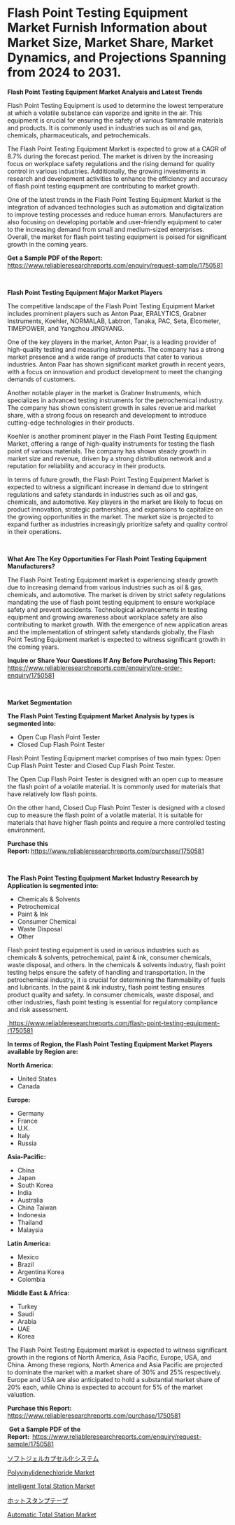 <p><h1>Flash Point Testing Equipment Market Furnish Information about Market Size, Market Share, Market Dynamics, and Projections Spanning from 2024 to 2031.</h1></p><p><strong>Flash Point Testing Equipment Market Analysis and Latest Trends</strong></p>
<p><p>Flash Point Testing Equipment is used to determine the lowest temperature at which a volatile substance can vaporize and ignite in the air. This equipment is crucial for ensuring the safety of various flammable materials and products. It is commonly used in industries such as oil and gas, chemicals, pharmaceuticals, and petrochemicals.</p><p>The Flash Point Testing Equipment Market is expected to grow at a CAGR of 8.7% during the forecast period. The market is driven by the increasing focus on workplace safety regulations and the rising demand for quality control in various industries. Additionally, the growing investments in research and development activities to enhance the efficiency and accuracy of flash point testing equipment are contributing to market growth.</p><p>One of the latest trends in the Flash Point Testing Equipment Market is the integration of advanced technologies such as automation and digitalization to improve testing processes and reduce human errors. Manufacturers are also focusing on developing portable and user-friendly equipment to cater to the increasing demand from small and medium-sized enterprises. Overall, the market for flash point testing equipment is poised for significant growth in the coming years.</p></p>
<p><strong>Get a Sample PDF of the Report:&nbsp;</strong> <a href="https://www.reliableresearchreports.com/enquiry/request-sample/1750581">https://www.reliableresearchreports.com/enquiry/request-sample/1750581</a></p>
<p>&nbsp;</p>
<p><strong>Flash Point Testing Equipment Major Market Players</strong></p>
<p><p>The competitive landscape of the Flash Point Testing Equipment Market includes prominent players such as Anton Paar, ERALYTICS, Grabner Instruments, Koehler, NORMALAB, Labtron, Tanaka, PAC, Seta, Elcometer, TIMEPOWER, and Yangzhou JINGYANG. </p><p>One of the key players in the market, Anton Paar, is a leading provider of high-quality testing and measuring instruments. The company has a strong market presence and a wide range of products that cater to various industries. Anton Paar has shown significant market growth in recent years, with a focus on innovation and product development to meet the changing demands of customers.</p><p>Another notable player in the market is Grabner Instruments, which specializes in advanced testing instruments for the petrochemical industry. The company has shown consistent growth in sales revenue and market share, with a strong focus on research and development to introduce cutting-edge technologies in their products.</p><p>Koehler is another prominent player in the Flash Point Testing Equipment Market, offering a range of high-quality instruments for testing the flash point of various materials. The company has shown steady growth in market size and revenue, driven by a strong distribution network and a reputation for reliability and accuracy in their products.</p><p>In terms of future growth, the Flash Point Testing Equipment Market is expected to witness a significant increase in demand due to stringent regulations and safety standards in industries such as oil and gas, chemicals, and automotive. Key players in the market are likely to focus on product innovation, strategic partnerships, and expansions to capitalize on the growing opportunities in the market. The market size is projected to expand further as industries increasingly prioritize safety and quality control in their operations.</p></p>
<p>&nbsp;</p>
<p><strong>What Are The Key Opportunities For Flash Point Testing Equipment Manufacturers?</strong></p>
<p><p>The Flash Point Testing Equipment market is experiencing steady growth due to increasing demand from various industries such as oil & gas, chemicals, and automotive. The market is driven by strict safety regulations mandating the use of flash point testing equipment to ensure workplace safety and prevent accidents. Technological advancements in testing equipment and growing awareness about workplace safety are also contributing to market growth. With the emergence of new application areas and the implementation of stringent safety standards globally, the Flash Point Testing Equipment market is expected to witness significant growth in the coming years.</p></p>
<p><strong>Inquire or Share Your Questions If Any Before Purchasing This Report:</strong> <a href="https://www.reliableresearchreports.com/enquiry/pre-order-enquiry/1750581">https://www.reliableresearchreports.com/enquiry/pre-order-enquiry/1750581</a></p>
<p>&nbsp;</p>
<p><strong>Market Segmentation</strong></p>
<p><strong>The Flash Point Testing Equipment Market Analysis by types is segmented into:</strong></p>
<p><ul><li>Open Cup Flash Point Tester</li><li>Closed Cup Flash Point Tester</li></ul></p>
<p><p>Flash Point Testing Equipment market comprises of two main types: Open Cup Flash Point Tester and Closed Cup Flash Point Tester. </p><p>The Open Cup Flash Point Tester is designed with an open cup to measure the flash point of a volatile material. It is commonly used for materials that have relatively low flash points.</p><p>On the other hand, Closed Cup Flash Point Tester is designed with a closed cup to measure the flash point of a volatile material. It is suitable for materials that have higher flash points and require a more controlled testing environment.</p></p>
<p><strong>Purchase this Report:&nbsp;</strong><a href="https://www.reliableresearchreports.com/purchase/1750581">https://www.reliableresearchreports.com/purchase/1750581</a></p>
<p>&nbsp;</p>
<p><strong>The Flash Point Testing Equipment Market Industry Research by Application is segmented into:</strong></p>
<p><ul><li>Chemicals & Solvents</li><li>Petrochemical</li><li>Paint & Ink</li><li>Consumer Chemical</li><li>Waste Disposal</li><li>Other</li></ul></p>
<p><p>Flash point testing equipment is used in various industries such as chemicals & solvents, petrochemical, paint & ink, consumer chemicals, waste disposal, and others. In the chemicals & solvents industry, flash point testing helps ensure the safety of handling and transportation. In the petrochemical industry, it is crucial for determining the flammability of fuels and lubricants. In the paint & ink industry, flash point testing ensures product quality and safety. In consumer chemicals, waste disposal, and other industries, flash point testing is essential for regulatory compliance and risk assessment.</p></p>
<p><a href="https://www.reliableresearchreports.com/flash-point-testing-equipment-r1750581">&nbsp;https://www.reliableresearchreports.com/flash-point-testing-equipment-r1750581</a></p>
<p><strong>In terms of Region, the Flash Point Testing Equipment Market Players available by Region are:</strong></p>
<p>
    <p> <strong> North America: </strong>
        <ul>
            <li>United States</li>
            <li>Canada</li>
        </ul>
        </p> 
    <p> <strong> Europe: </strong>
        <ul>
            <li>Germany</li>
            <li>France</li>
            <li>U.K.</li>
            <li>Italy</li>
            <li>Russia</li>
        </ul>
        </p> 
    <p> <strong> Asia-Pacific: </strong>
        <ul>
            <li>China</li>
            <li>Japan</li>
            <li>South Korea</li>
            <li>India</li>
            <li>Australia</li>
            <li>China Taiwan</li>
            <li>Indonesia</li>
            <li>Thailand</li>
            <li>Malaysia</li>
        </ul>
        </p> 
    <p> <strong> Latin America: </strong>
        <ul>
            <li>Mexico</li>
            <li>Brazil</li>
            <li>Argentina Korea</li>
            <li>Colombia</li>
        </ul>
        </p> 
    <p> <strong> Middle East & Africa: </strong>
        <ul>
            <li>Turkey</li>
            <li>Saudi</li>
            <li>Arabia</li>
            <li>UAE</li>
            <li>Korea</li>
        </ul>
    </p>
    </p>
<p><p>The Flash Point Testing Equipment market is expected to witness significant growth in the regions of North America, Asia Pacific, Europe, USA, and China. Among these regions, North America and Asia Pacific are projected to dominate the market with a market share of 30% and 25% respectively. Europe and USA are also anticipated to hold a substantial market share of 20% each, while China is expected to account for 5% of the market valuation.</p></p>
<p><strong>Purchase this Report: </strong><a href="https://www.reliableresearchreports.com/purchase/1750581">https://www.reliableresearchreports.com/purchase/1750581</a></p>
<p>&nbsp;<strong>Get a Sample PDF of the Report:&nbsp;&nbsp;</strong><a href="https://www.reliableresearchreports.com/enquiry/request-sample/1750581">https://www.reliableresearchreports.com/enquiry/request-sample/1750581</a></p>
<p><strong></strong></p>
<p><p><a href="https://github.com/vlcostes/Market-Research-Report-List-1/blob/main/967952031577.md">ソフトジェルカプセル化システム</a></p><p><a href="https://issuu.com/reportprime-2/docs/polyvinylidenechloride-market-size-2030.pptx">Polyvinylidenechloride Market</a></p><p><a href="https://github.com/Angelnienowdseej3e45z3p8c/Market-Research-Report-List-2/blob/main/intelligent-total-station-market.md">Intelligent Total Station Market</a></p><p><a href="https://github.com/gfggqjbfys368009/Market-Research-Report-List-1/blob/main/181868231576.md">ホットスタンプテープ</a></p><p><a href="https://github.com/brentleyjimmiealvaradoz4l1rea/Market-Research-Report-List-2/blob/main/automatic-total-station-market.md">Automatic Total Station Market</a></p></p>